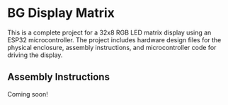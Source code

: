 # BG Display Matrix

This is a complete project for a 32x8 RGB LED matrix display using an ESP32 microcontroller. The project includes hardware design files for the physical enclosure, assembly instructions, and microcontroller code for driving the display.

## Assembly Instructions

Coming soon!
